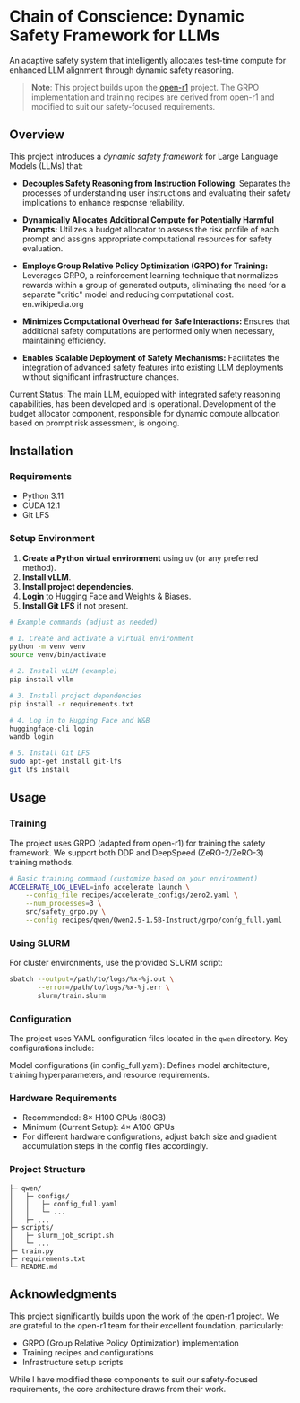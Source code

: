 # Chain of Conscience: Dynamic Safety Framework for LLMs

An adaptive safety system that intelligently allocates test-time compute for enhanced LLM alignment through dynamic safety reasoning.

> **Note**: This project builds upon the [open-r1](https://github.com/huggingface/open-r1) project. The GRPO implementation and training recipes are derived from open-r1 and modified to suit our safety-focused requirements.

## Overview

This project introduces a *dynamic safety framework* for Large Language Models (LLMs) that:

- **Decouples Safety Reasoning from Instruction Following**: Separates the processes of understanding user instructions and evaluating their safety implications to enhance response reliability.​

- **Dynamically Allocates Additional Compute for Potentially Harmful Prompts:** Utilizes a budget allocator to assess the risk profile of each prompt and assigns appropriate computational resources for safety evaluation.​

- **Employs Group Relative Policy Optimization (GRPO) for Training:** Leverages GRPO, a reinforcement learning technique that normalizes rewards within a group of generated outputs, eliminating the need for a separate "critic" model and reducing computational cost. ​
en.wikipedia.org

- **Minimizes Computational Overhead for Safe Interactions:** Ensures that additional safety computations are performed only when necessary, maintaining efficiency.​

- **Enables Scalable Deployment of Safety Mechanisms:** Facilitates the integration of advanced safety features into existing LLM deployments without significant infrastructure changes.​

Current Status: The main LLM, equipped with integrated safety reasoning capabilities, has been developed and is operational. Development of the budget allocator component, responsible for dynamic compute allocation based on prompt risk assessment, is ongoing.


## Installation

### Requirements
- Python 3.11  
- CUDA 12.1  
- Git LFS  

### Setup Environment
1. **Create a Python virtual environment** using `uv` (or any preferred method).
2. **Install vLLM**.
3. **Install project dependencies**.
4. **Login** to Hugging Face and Weights & Biases.
5. **Install Git LFS** if not present.

```bash
# Example commands (adjust as needed)

# 1. Create and activate a virtual environment
python -m venv venv
source venv/bin/activate

# 2. Install vLLM (example)
pip install vllm

# 3. Install project dependencies
pip install -r requirements.txt

# 4. Log in to Hugging Face and W&B
huggingface-cli login
wandb login

# 5. Install Git LFS
sudo apt-get install git-lfs
git lfs install
```

## Usage

### Training
The project uses GRPO (adapted from open-r1) for training the safety framework. We support both DDP and DeepSpeed (ZeRO-2/ZeRO-3) training methods.

```bash
# Basic training command (customize based on your environment)
ACCELERATE_LOG_LEVEL=info accelerate launch \
    --config_file recipes/accelerate_configs/zero2.yaml \
    --num_processes=3 \
    src/safety_grpo.py \
    --config recipes/qwen/Qwen2.5-1.5B-Instruct/grpo/confg_full.yaml
```
### Using SLURM
For cluster environments, use the provided SLURM script:

```bash
sbatch --output=/path/to/logs/%x-%j.out \
       --error=/path/to/logs/%x-%j.err \
       slurm/train.slurm
```
### Configuration
The project uses YAML configuration files located in the `qwen` directory. Key configurations include:

Model configurations (in config_full.yaml): Defines model architecture, training hyperparameters, and resource requirements.


### Hardware Requirements
- Recommended: 8× H100 GPUs (80GB)
- Minimum (Current Setup): 4× A100 GPUs 
- For different hardware configurations, adjust batch size and gradient accumulation steps in the config files accordingly.

### Project Structure
```
├─ qwen/
│   ├─ configs/
│   │   ├─ config_full.yaml
│   │   └─ ...
│   ├─ ...
├─ scripts/
│   ├─ slurm_job_script.sh
│   └─ ...
├─ train.py
├─ requirements.txt
└─ README.md
```

## Acknowledgments

This project significantly builds upon the work of the [open-r1](https://github.com/huggingface/open-r1) project. We are grateful to the open-r1 team for their excellent foundation, particularly:

- GRPO (Group Relative Policy Optimization) implementation
- Training recipes and configurations
- Infrastructure setup scripts

While I have modified these components to suit our safety-focused requirements, the core architecture draws from their work.

